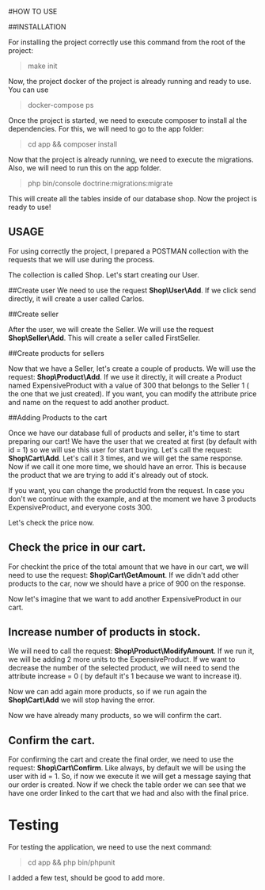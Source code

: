 #HOW TO USE

##INSTALLATION

For installing the project correctly use this command from the root of the project: 

> make init

Now, the project docker of the project is already running and ready to use. You can use 
>docker-compose ps

Once the project is started, we need to execute composer to install al the dependencies. For this, we will need to go to 
the app folder:

>cd app && composer install

Now that the project is already running, we need to execute the migrations. Also, we will need to run this on the app folder.

> php bin/console doctrine:migrations:migrate

This will create all the tables inside of our database shop. Now the project is ready to use!

## USAGE

For using correctly the project, I prepared a POSTMAN collection with the requests that we will use during the process.

The collection is called Shop. Let's start creating our User.

##Create user
We need to use the request **Shop\User\Add**. If we click send directly, it will create a user called Carlos.

##Create seller

After the user, we will create the Seller. We will use the request **Shop\Seller\Add**. This will create a seller called
FirstSeller. 

##Create products for sellers

Now that we have a Seller, let's create a couple of products. We will use the request: **Shop\Product\Add**. If we use
it directly, it will create a Product named ExpensiveProduct with a value of 300 that belongs to the Seller 1 ( the one
that we just created). If you want, you can modify the attribute price and name on the request to add another product.

##Adding Products to the cart

Once we have our database full of products and seller, it's time to start preparing our cart! We have the user that we 
created at first (by default with id = 1) so we will use this user for start buying. Let's call the request: 
**Shop\Cart\Add**. Let's call it 3 times, and we will get the same response. Now if we call it one more time, we should
have an error. This is because the product that we are trying to add it's already out of stock.

If you want, you can change the productId from the request. In case you don't we continue with the example, and at the 
moment we have 3 products ExpensiveProduct, and everyone costs 300.

Let's check the price now.

## Check the price in our cart.

For checkint the price of the total amount that we have in our cart, we will need to use the request: 
**Shop\Cart\GetAmount**. If we didn't add other products to the car, now we should have a price of 900 on the response.

Now let's imagine that we want to add another ExpensiveProduct in our cart.

## Increase number of products in stock.

We will need to call the request: **Shop\Product\ModifyAmount**. If we run it, we will be adding 2 more units to the
ExpensiveProduct. If we want to decrease the number of the selected product, we will need to send the attribute
increase = 0 ( by default it's 1 because we want to increase it).

Now we can add again more products, so if we run again the **Shop\Cart\Add** we will stop having the error.

Now we have already many products, so we will confirm the cart.

## Confirm the cart.

For confirming the cart and create the final order, we need to use the request: **Shop\Cart\Confirm**. Like always, by 
default we will be using the user with id = 1. So, if now we execute it we will get a message saying that our order
is created. Now if we check the table order we can see that we have one order linked to the cart that we had and also
with the final price. 


# Testing

For testing the application, we need to use the next command:

> cd app && php bin/phpunit

I added a few test, should be good to add more.
